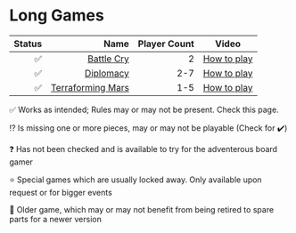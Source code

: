# Long Games
|Status|Name|Player Count| Video |
|-------:|-----:|----:|-----| 
|✅|[Battle Cry](https://boardgamegeek.com/boardgame/551/battle-cry)|2| [How to play](https://youtu.be/DwanfNJI82Y?si=fBJj3btmN4qP6IiU) |
|✅|[Diplomacy](https://boardgamegeek.com/boardgame/483/diplomacy)|2-7| [How to play](https://youtu.be/46dv4bz-mcg?si=EdCajJQYHNq8rMyc) |
|✅|[Terraforming Mars](https://boardgamegeek.com/boardgame/167791/terraforming-mars)|1-5| [How to play](https://youtu.be/swuhqEF1QtQ?si=ZGtKxd4ZJ3lbhJCc) |





✅ Works as intended; Rules may or may not be present. Check this page.

⁉️ Is missing one or more pieces, may or may not be playable (Check for ✔️)

❓ Has not been checked and is available to try for the adventerous board gamer

⭐ Special games which are usually locked away. Only available upon request or for bigger events

👴 Older game, which may or may not benefit from being retired to spare parts for a newer version
